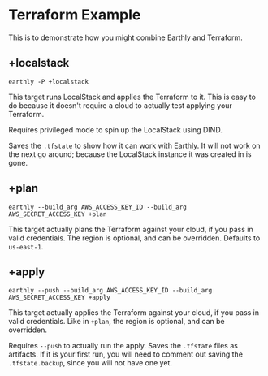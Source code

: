 # Terraform Example

This is to demonstrate how you might combine Earthly and Terraform.

<!-- vale HouseStyle.Spelling = NO -->
## +localstack
<!-- vale HouseStyle.Spelling = YES -->

`earthly -P +localstack`

This target runs LocalStack and applies the Terraform to it. This is easy to do because it doesn't require a cloud to actually test applying your Terraform.

Requires privileged mode to spin up the LocalStack using DIND.

Saves the `.tfstate` to show how it can work with Earthly. It will not work on the next go around; because the LocalStack instance it was created in is gone.

## +plan

`earthly --build_arg AWS_ACCESS_KEY_ID --build_arg AWS_SECRET_ACCESS_KEY +plan`

This target actually plans the Terraform against your cloud, if you pass in valid credentials. The region is optional, and can be overridden. Defaults to `us-east-1`.

## +apply

`earthly --push --build_arg AWS_ACCESS_KEY_ID --build_arg AWS_SECRET_ACCESS_KEY +apply`

This target actually applies the Terraform against your cloud, if you pass in valid credentials. Like in `+plan`, the region is optional, and can be overridden.

Requires `--push` to actually run the apply. Saves the `.tfstate` files as artifacts. If it is your first run, you will need to comment out saving the `.tfstate.backup`, since you will not have one yet.
